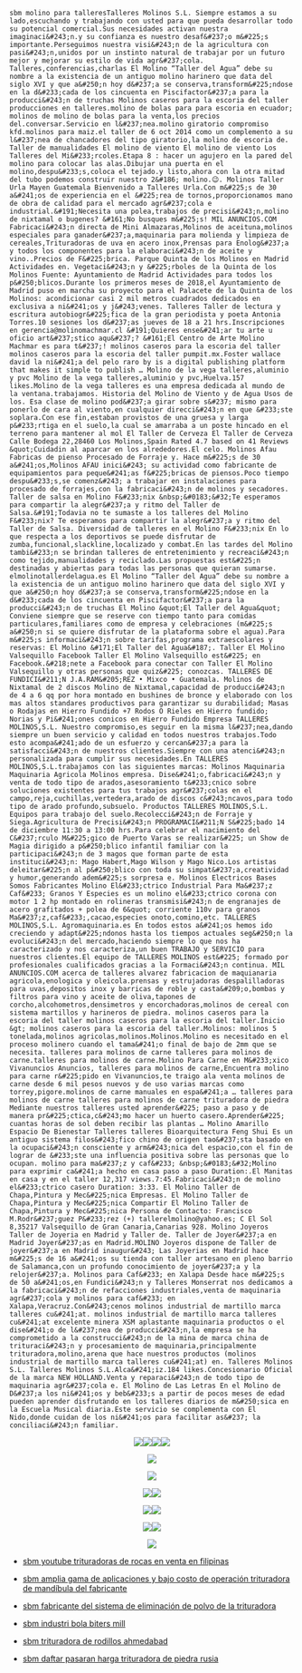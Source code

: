 
```
sbm molino para talleresTalleres Molinos S.L. Siempre estamos a su lado,escuchando y trabajando con usted para que pueda desarrollar todo su potencial comercial.Sus necesidades activan nuestra imaginaci&#243;n.y su confianza es nuestro desaf&#237;o m&#225;s importante.Perseguimos nuestra visi&#243;n de la agricultura con pasi&#243;n,unidos por un instinto natural de trabajar por un futuro mejor y mejorar su estilo de vida agr&#237;cola. Talleres,conferencias,charlas El Molino “Taller del Agua” debe su nombre a la existencia de un antiguo molino harinero que data del siglo XVI y que a&#250;n hoy d&#237;a se conserva,transform&#225;ndose en la d&#233;cada de los cincuenta en Piscifactor&#237;a para la producci&#243;n de truchas Molinos caseros para la escoria del taller producciones en talleres.molino de bolas para para escoria en ecuador; molinos de molino de bolas para la venta,los precios del.conversar.Servicio en l&#237;nea.molino giratorio compromiso kfd.molinos para maiz.el taller de 6 oct 2014 como un complemento a su l&#237;nea de chancadores del tipo giratorio,la molino de escoria de. Taller de manualidades El molino de viento El molino de viento Los Talleres del Mi&#233;rcoles.Etapa 8 : hacer un agujero en la pared del molino para colocar las alas.Dibujar una puerta en el molino,despu&#233;s,coloca el tejado.y listo,ahora con la otra mitad del tubo podemos construir nuestro 2&#186; molino.😉. Molinos Taller Urla Mayen Guatemala Bienvenido a Talleres Urla.Con m&#225;s de 30 a&#241;os de experiencia en el &#225;rea de tornos,proporcionamos mano de obra de calidad para el mercado agr&#237;cola e industrial.&#191;Necesita una polea,trabajos de precisi&#243;n,molino de nixtamal o bugenes? &#161;No busques m&#225;s! MIL ANUNCIOS.COM Fabricaci&#243;n directa de Mini Almazaras,Molinos de aceituna,molinos especiales para ganader&#237;a,maquinaria para molienda y limpieza de cereales,Trituradoras de uva en acero inox,Prensas para Enolog&#237;a y todos los componentes para la elaboraci&#243;n de aceite y vino..Precios de F&#225;brica. Parque Quinta de los Molinos en Madrid Actividades en. Vegetaci&#243;n y &#225;rboles de la Quinta de los Molinos Fuente: Ayuntamiento de Madrid Actividades para todos los p&#250;blicos.Durante los primeros meses de 2018,el Ayuntamiento de Madrid puso en marcha su proyecto para el Palacete de la Quinta de los Molinos: acondicionar casi 2 mil metros cuadrados dedicados en exclusiva a ni&#241;os y j&#243;venes. Talleres Taller de lectura y escritura autobiogr&#225;fica de la gran periodista y poeta Antonia Torres.10 sesiones los d&#237;as jueves de 18 a 21 hrs.Inscripciones en gerencia@molinomachmar.cl &#191;Quieres ense&#241;ar tu arte u oficio art&#237;stico aqu&#237;? &#161;El Centro de Arte Molino Machmar es para t&#237;! molinos caseros para la escoria del taller molinos caseros para la escoria del taller pumpit.mx.Foster wallace david la ni&#241;a del pelo raro by is a digital publishing platform that makes it simple to publish … Molino de la vega talleres,aluminio y pvc Molino de la vega talleres,aluminio y pvc,Huelva.157 likes.Molino de la vega talleres es una empresa dedicada al mundo de la ventana.trabajamos. Historia del Molino de Viento y de Agua Usos de los. Esa clase de molino pod&#237;a girar sobre s&#237; mismo para ponerlo de cara al viento,en cualquier direcci&#243;n en que &#233;ste soplara.Con ese fin,estaban provistos de una gruesa y larga p&#233;rtiga en el suelo,la cual se amarraba a un poste hincado en el terreno para mantener al mol El Taller de Cerveza El Taller de Cerveza Calle Bodega 22,28460 Los Molinos,Spain Rated 4.7 based on 41 Reviews &quot;Cuidadin al aparcar en los alrededores.El celo. Molinos Afau Fabricas de pienso Procesado de Forraje y. Hace m&#225;s de 30 a&#241;os,Molinos AFAU inici&#243; su actividad como fabricante de equipamientos para peque&#241;as f&#225;bricas de piensos.Poco tiempo despu&#233;s,se comenz&#243; a trabajar en instalaciones para procesado de forrajes,con la fabricaci&#243;n de molinos y secadores. Taller de salsa en Molino F&#233;nix &nbsp;&#0183;&#32;Te esperamos para compartir la alegr&#237;a y ritmo del Taller de Salsa.&#191;Todavia no te sumaste a los talleres del Molino F&#233;nix? Te esperamos para compartir la alegr&#237;a y ritmo del Taller de Salsa. Diversidad de talleres en el Molino F&#233;nix En lo que respecta a los deportivos se puede disfrutar de zumba,funcional,slackline,localizado y combat.En las tardes del Molino tambi&#233;n se brindan talleres de entretenimiento y recreaci&#243;n como tejido,manualidades y reciclado.Las propuestas est&#225;n destinadas y abiertas para todas las personas que quieran sumarse. elmolinotallerdelagua.es El Molino “Taller del Agua” debe su nombre a la existencia de un antiguo molino harinero que data del siglo XVI y que a&#250;n hoy d&#237;a se conserva,transform&#225;ndose en la d&#233;cada de los cincuenta en Piscifactor&#237;a para la producci&#243;n de truchas El Molino &quot;El Taller del Agua&quot; Conviene siempre que se reserve con tiempo tanto para comidas particulares,familiares como de empresa y celebraciones (m&#225;s a&#250;n si se quiere disfrutar de la plataforma sobre el agua).Para m&#225;s informaci&#243;n sobre tarifas,programa extraescolares y reservas: El Molino &#171;El Taller del Agua&#187;. Taller El Molino Valsequillo Facebook Taller El Molino Valsequillo est&#225; en Facebook.&#218;nete a Facebook para conectar con Taller El Molino Valsequillo y otras personas que quiz&#225; conozcas. TALLERES DE FUNDICI&#211;N J.A.RAM&#205;REZ • Mixco • Guatemala. Molinos de Nixtamal de 2 discos Molino de Nixtamal,capacidad de producci&#243;n de 4 a 6 qq por hora montado en bushines de bronce y elaborado con los mas altos standares productivos para garantizar su durabilidad; Masas o Rodajas en Hierro Fundido +7 Rodos O Rieles en Hierro fundido; Norias y Pi&#241;ones conicos en Hierro Fundido Empresa TALLERES MOLINOS,S.L. Nuestro compromiso,es seguir en la misma l&#237;nea,dando siempre un buen servicio y calidad en todos nuestros trabajos.Todo esto acompa&#241;ado de un esfuerzo y cercan&#237;a para la satisfacci&#243;n de nuestros clientes.Siempre con una atenci&#243;n personalizada para cumplir sus necesidades.En TALLERES MOLINOS,S.L.trabajamos con las siguientes marcas: Molinos Maquinaria Maquinaria Agricola Molinos empresa. Dise&#241;o,fabricaci&#243;n y venta de todo tipo de arados,asesoramiento t&#233;cnico sobre soluciones existentes para tus trabajos agr&#237;colas en el campo,reja,cuchillas,vertedera,arado de discos c&#243;ncavos,para todo tipo de arado profundo,subsuelo. Productos TALLERES MOLINOS,S.L. Equipos para trabajo del suelo.Recolecci&#243;n de Forraje y Siega.Agricultura de Precisi&#243;n PROGRAMACI&#211;N S&#225;bado 14 de diciembre 11:30 a 13:00 hrs.Para celebrar el nacimiento del C&#237;rculo M&#225;gico de Puerto Varas se realizar&#225; un Show de Magia dirigido a p&#250;blico infantil familiar con la participaci&#243;n de 3 magos que forman parte de esta instituci&#243;n: Mago Habert,Mago Wilson y Mago Nico.Los artistas deleitar&#225;n al p&#250;blico con toda su simpat&#237;a,creatividad y humor,generando adem&#225;s sorpresa e. Molinos Electricos Bases Somos Fabricantes Molino El&#233;ctrico Industrial Para Ma&#237;z Caf&#233; Granos Y Especies es un molino el&#233;ctrico corona con motor 1 2 hp montado en rolineras transmisi&#243;n de engranajes de acero grafitados + polea de 6&quot; corriente 110v para granos Ma&#237;z,caf&#233;,cacao,especies onoto,comino,etc. TALLERES MOLINOS,S.L. Agromaquinaria.es En todos estos a&#241;os hemos ido creciendo y adapt&#225;ndonos hasta los tiempos actuales seg&#250;n la evoluci&#243;n del mercado,haciendo siempre lo que nos ha caracterizado y nos caracteriza,un buen TRABAJO y SERVICIO para nuestros clientes.El equipo de TALLERES MOLINOS est&#225; formado por profesionales cualificados gracias a la Formaci&#243;n continua. MIL ANUNCIOS.COM acerca de talleres alvarez fabricacion de maquianaria agricola,enologica y oleicola.prensas y estrujadoras despalilladoras para uvas,depositos inox y barricas de roble y casta&#209;o,bombas y filtros para vino y aceite de oliva,tapones de corcho,alcohometros,densimetros y encorchadoras,molinos de cereal con sistema martillos y harineros de piedra. molinos caseros para la escoria del taller molinos caseros para la escoria del taller.Inicio &gt; molinos caseros para la escoria del taller.Molinos: molinos 5 tonelada,molinos agricolas,molinos.Molinos.Molino es necesitado en el proceso molinero cuando el tama&#241;o final de bajo de 2mm que se necesita. talleres para molinos de carne talleres para molinos de carne.talleres para molinos de carne.Molino Para Carne en M&#233;xico Vivanuncios Anuncios, talleres para molinos de carne,Encuentra molino para carne r&#225;pido en Vivanuncios,te traigo ala venta molinos de carne desde 6 mil pesos nuevos y de uso varias marcas como torrey,pigore.molinos de carne manuales en espa&#241;a … talleres para molinos de carne talleres para molinos de carne trituradora de piedra Mediante nuestros talleres usted aprender&#225; paso a paso y de manera pr&#225;ctica,c&#243;mo hacer un huerto casero.Aprender&#225; cuantas horas de sol deben recibir las plantas … Molino Amarillo Espacio De Bienestar Talleres talleres Bioarquitectura Feng Shui Es un antiguo sistema filos&#243;fico chino de origen tao&#237;sta basado en la ocupaci&#243;n consciente y arm&#243;nica del espacio,con el fin de lograr de &#233;ste una influencia positiva sobre las personas que lo ocupan. molino para ma&#237;z y caf&#233; &nbsp;&#0183;&#32;Molino para exprimir ca&#241;a hecho en casa paso a paso Duration:.El Manitas en casa y en el taller 12,317 views.7:45.Fabricaci&#243;n de molino el&#233;ctrico casero Duration: 3:33. El Molino Taller de Chapa,Pintura y Mec&#225;nica Empresas. El Molino Taller de Chapa,Pintura y Mec&#225;nica Compartir El Molino Taller de Chapa,Pintura y Mec&#225;nica Persona de Contacto: Francisco M.Rodr&#237;guez P&#233;rez (+) tallerelmolino@yahoo.es; C El Sol 8,35217 Valsequillo de Gran Canaria,Canarias 928. Molino Joyeros Taller de Joyeria en Madrid y Taller de. Taller de Joyer&#237;a en Madrid Joyer&#237;as en Madrid.MOLINO Joyeros dispone de Taller de joyer&#237;a en Madrid inaugur&#243; Las Joyerias en Madrid hace m&#225;s de 16 a&#241;os su tienda con taller artesano en pleno barrio de Salamanca,con un profundo conocimiento de joyer&#237;a y la relojer&#237;a. Molinos para Caf&#233; en Xalapa Desde hace m&#225;s de 50 a&#241;os,en Fundici&#243;n y Talleres Monserrat nos dedicamos a la fabricaci&#243;n de refacciones industriales,venta de maquinaria agr&#237;cola y molinos para caf&#233; en Xalapa,Veracruz.Con&#243;cenos molinos industrial de martillo marca talleres cu&#241;at. molinos industrial de martillo marca talleres cu&#241;at excelente minera XSM aplastante maquinaria productos o el dise&#241;o de l&#237;nea de producci&#243;n,la empresa se ha comprometido a la construcci&#243;n de la mina de marca china de trituraci&#243;n y procesamiento de maquinaria,principalmente trituradora,molino,arena que hace nuestros productos (molinos industrial de martillo marca talleres cu&#241;at) en. Talleres Molinos S.L. Talleres Molinos S.L.Alca&#241;iz.184 likes.Concesionario Oficial de la marca NEW HOLLAND.Venta y reparaci&#243;n de todo tipo de maquinaria agr&#237;cola e. El Molino de Las Letras En el Molino de D&#237;a los ni&#241;os y beb&#233;s a partir de pocos meses de edad pueden aprender disfrutando en los talleres diarios de m&#250;sica en la Escuela Musical diaria.Este servicio se complementa con El Nido,donde cuidan de los ni&#241;os para facilitar as&#237; la conciliaci&#243;n familiar. 
```

<div align="center">

<a href="https://es-mill.shibang-china.com/github&k=sbm+molino+para+talleres"><img src="https://static.shibang-china.com/es/mill/index.jpg"></a><a href="https://es-mill.shibang-china.com/materials.htmlgithub&k=sbm+molino+para+talleres"><img src="https://static.shibang-china.com/es/mill/materials.jpg"></a><a href="https://es-mill.shibang-china.com/about.htmlgithub&k=sbm+molino+para+talleres"><img src="https://static.shibang-china.com/es/mill/about.jpg"></a><a href="https://es-mill.shibang-china.com/contact.htmlgithub&k=sbm+molino+para+talleres"><img src="https://static.shibang-china.com/es/mill/contact.jpg"></a>

<a href="https://es-mill.shibang-china.com/github&k=sbm+molino+para+talleres"><img src="https://static.shibang-china.com/es/mill/banner.jpg"></a>

<a href="https://swt.shibang-china.com/github&k=sbm+molino+para+talleres"><img src="https://static.shibang-china.com/es/mill/chat.jpg"></a>

<a href="https://es-mill.shibang-china.com/products/vertical-roller-mill.htmlgithub&k=sbm+molino+para+talleres"><img src="https://static.shibang-china.com/es/mill/vertical.jpg"></a><a href="https://es-mill.shibang-china.com/products/raymond-mill.htmlgithub&k=sbm+molino+para+talleres"><img src="https://static.shibang-china.com/es/mill/raymond.jpg"></a>

<a href="https://es-mill.shibang-china.com/products/ultrafine-grinding-mill.htmlgithub&k=sbm+molino+para+talleres"><img src="https://static.shibang-china.com/es/mill/ultrafine.jpg"></a><a href="https://es-mill.shibang-china.com/products/trapezium-grinding-mill.htmlgithub&k=sbm+molino+para+talleres"><img src="https://static.shibang-china.com/es/mill/trapezium.jpg"></a>

<a href="https://es-mill.shibang-china.com/products/ball-mill.htmlgithub&k=sbm+molino+para+talleres"><img src="https://static.shibang-china.com/es/mill/ball.jpg"></a><a href="https://es-mill.shibang-china.com/products/hammer-mill.htmlgithub&k=sbm+molino+para+talleres"><img src="https://static.shibang-china.com/es/mill/hammer.jpg"></a>

<a href="https://swt.shibang-china.com/github&k=sbm+molino+para+talleres"><img src="https://static.shibang-china.com/es/mill/case.jpg"></a>

</div>


* [sbm youtube trituradoras de rocas en venta en filipinas](sbm%20youtube%20trituradoras%20de%20rocas%20en%20venta%20en%20filipinas.md)

* [sbm amplia gama de aplicaciones y bajo costo de operación trituradora de mandíbula del fabricante](sbm%20amplia%20gama%20de%20aplicaciones%20y%20bajo%20costo%20de%20operaci%C3%B3n%20trituradora%20de%20mand%C3%ADbula%20del%20fabricante.md)

* [sbm fabricante del sistema de eliminación de polvo de la trituradora](sbm%20fabricante%20del%20sistema%20de%20eliminaci%C3%B3n%20de%20polvo%20de%20la%20trituradora.md)

* [sbm industri bola biters mill](sbm%20industri%20bola%20biters%20mill.md)

* [sbm trituradora de rodillos ahmedabad](sbm%20trituradora%20de%20rodillos%20ahmedabad.md)

* [sbm daftar pasaran harga trituradora de piedra rusia](sbm%20daftar%20pasaran%20harga%20trituradora%20de%20piedra%20rusia.md)